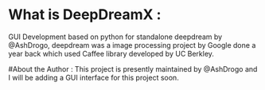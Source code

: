 # What is DeepDreamX :
GUI Development based on python for standalone deepdream by @AshDrogo, deepdream was a image processing project by Google done a year back which used Caffee library developed by UC Berkley.

#About the Author :
This project is presently maintained by @AshDrogo and I will be adding a GUI interface for this project soon.
